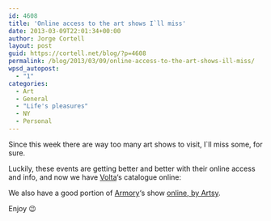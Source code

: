 ```yaml
---
id: 4608
title: 'Online access to the art shows I`ll miss'
date: 2013-03-09T22:01:34+00:00
author: Jorge Cortell
layout: post
guid: https://cortell.net/blog/?p=4608
permalink: /blog/2013/03/09/online-access-to-the-art-shows-ill-miss/
wpsd_autopost:
  - "1"
categories:
  - Art
  - General
  - "Life's pleasures"
  - NY
  - Personal
---
```

Since this week there are way too many art shows to visit, I`ll miss some, for sure.

Luckily, these events are getting better and better with their online access and info, and now we have <a title="https://ny.voltashow.com" href="https://ny.voltashow.com" target="_blank">Volta</a>‘s catalogue online:</p> 

We also have a good portion of <a title="https://www.thearmoryshow.com" href="https://www.thearmoryshow.com" target="_blank">Armory</a>‘s show <a title="https://artsy.net/thearmoryshow" href="https://artsy.net/thearmoryshow" target="_blank">online, by Artsy</a>.

Enjoy 😉